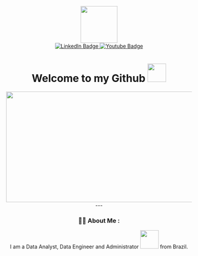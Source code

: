 <div id="header" align="center">
<img src="https://media.giphy.com/media/qgQUggAC3Pfv687qPC/giphy.gif" width="100"/>
<div id="badges">
  <a href="https://www.linkedin.com/in/raphael-amorim-de-santana/">
    <img src="https://img.shields.io/badge/LinkedIn-blue?style=for-the-badge&logo=linkedin&logoColor=white" alt="LinkedIn Badge"/>
  </a>
  <a href="https://www.youtube.com/channel/UCD0hywLbFyS_3i5Lh5dJH3Q">
    <img src="https://img.shields.io/badge/YouTube-red?style=for-the-badge&logo=youtube&logoColor=white" alt="Youtube Badge"/>
  </a>
</div>
<img src="https://komarev.com/ghpvc/?username=RaphaelAmorimSantana&style=flat-square&color=blue" alt=""/>  
<h1>
  Welcome to my Github
  <img src="https://media.giphy.com/media/GThWuh0DGMIU/giphy.gif" width="50px"/>
</h1>
<div align="center">
  <img src="https://media.giphy.com/media/JWuBH9rCO2uZuHBFpm/giphy.gif" width="600" height="300"/>
</div>
---

### :man_technologist: About Me :
  
  I am a Data Analyst, Data Engineer and Administrator <img src="https://media.giphy.com/media/xonOzxf2M8hNu/giphy.gif" width="50"> from Brazil.
